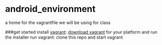 # android_environment
a home for the vagrantfile we will be using for class

###get started
install [vagrant](https://docs.vagrantup.com/v2/):
[download vagrant](http://www.vagrantup.com/downloads) for your platform and run the installer
run vagrant:
clone this repo and start vagrant

